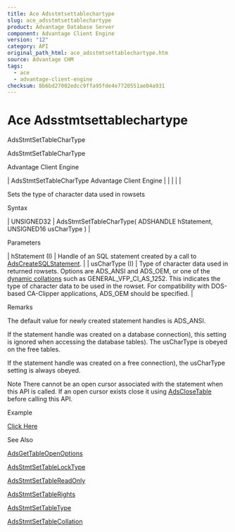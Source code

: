 ```yaml
---
title: Ace Adsstmtsettablechartype
slug: ace_adsstmtsettablechartype
product: Advantage Database Server
component: Advantage Client Engine
version: "12"
category: API
original_path_html: ace_adsstmtsettablechartype.htm
source: Advantage CHM
tags:
  - ace
  - advantage-client-engine
checksum: 8b6bd27002edcc9ffa95fde4e7720551ae04a931
---
```


# Ace Adsstmtsettablechartype

AdsStmtSetTableCharType

AdsStmtSetTableCharType

Advantage Client Engine

| AdsStmtSetTableCharType  Advantage Client Engine |  |  |  |  |

Sets the type of character data used in rowsets

Syntax

| UNSIGNED32 | AdsStmtSetTableCharType( ADSHANDLE hStatement,  UNSIGNED16 usCharType ) |

Parameters

| hStatement (I) | Handle of an SQL statement created by a call to [AdsCreateSQLStatement](ace_adscreatesqlstatement.md). |
| usCharType (I) | Type of character data used in returned rowsets. Options are ADS\_ANSI and ADS\_OEM, or one of the [dynamic collations](master_collation_support.md) such as GENERAL\_VFP\_CI\_AS\_1252. This indicates the type of character data to be used in the rowset. For compatibility with DOS-based CA-Clipper applications, ADS\_OEM should be specified. |

Remarks

The default value for newly created statement handles is ADS\_ANSI.

If the statement handle was created on a database connection), this setting is ignored when accessing the database tables). The usCharType is obeyed on the free tables.

If the statement handle was created on a free connection), the usCharType setting is always obeyed.

Note There cannot be an open cursor associated with the statement when this API is called. If an open cursor exists close it using [AdsCloseTable](ace_adsclosetable.md) before calling this API.

Example

[Click Here](ace_more_examples.md#adsstmtsettablechartypeexample)

See Also

[AdsGetTableOpenOptions](ace_adsgettableopenoptions.md)

[AdsStmtSetTableLockType](ace_adsstmtsettablelocktype.md)

[AdsStmtSetTableReadOnly](ace_adsstmtsettablereadonly.md)

[AdsStmtSetTableRights](ace_adsstmtsettablerights.md)

[AdsStmtSetTableType](ace_adsstmtsettabletype.md)

[AdsStmtSetTableCollation](ace_adsstmtsettablecollation.md)
